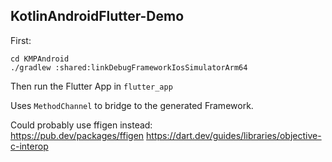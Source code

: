 KotlinAndroidFlutter-Demo
-------------------------

First:
```
cd KMPAndroid
./gradlew :shared:linkDebugFrameworkIosSimulatorArm64
```

Then run the Flutter App in `flutter_app`

Uses `MethodChannel` to bridge to the generated Framework.

Could probably use ffigen instead:  
https://pub.dev/packages/ffigen
https://dart.dev/guides/libraries/objective-c-interop
